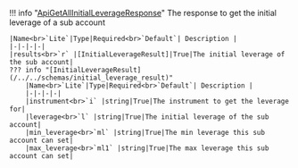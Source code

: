 !!! info "[ApiGetAllInitialLeverageResponse](/../../schemas/api_get_all_initial_leverage_response)"
    The response to get the initial leverage of a sub account<br>

    |Name<br>`Lite`|Type|Required<br>`Default`| Description |
    |-|-|-|-|
    |results<br>`r` |[InitialLeverageResult]|True|The initial leverage of the sub account|
    ??? info "[InitialLeverageResult](/../../schemas/initial_leverage_result)"
        |Name<br>`Lite`|Type|Required<br>`Default`| Description |
        |-|-|-|-|
        |instrument<br>`i` |string|True|The instrument to get the leverage for|
        |leverage<br>`l` |string|True|The initial leverage of the sub account|
        |min_leverage<br>`ml` |string|True|The min leverage this sub account can set|
        |max_leverage<br>`ml1` |string|True|The max leverage this sub account can set|
